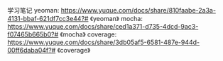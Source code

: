 学习笔记
yeoman: https://www.yuque.com/docs/share/810faabe-2a3a-4131-bbaf-621df7cc3e44?# 《yeoman》
mocha: https://www.yuque.com/docs/share/ced1a371-d735-4dcd-9ac3-f07465b665b0?# 《mocha》
coverage: https://www.yuque.com/docs/share/3db05af5-6581-487e-944d-00ff6daba04f?# 《coverage》